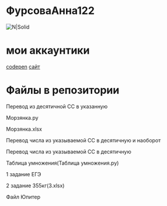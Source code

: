 # ФурсоваАнна122
![N|Solid](https://upload.wikimedia.org/wikipedia/ru/thumb/b/b6/Alvin_and_the_Chipmunks.jpg/274px-Alvin_and_the_Chipmunks.jpg)
# мои аккаунтики
[codepen](https://codepen.io/afursovaa)
[сайт](https://pasyanscom.wordpress.com/)
# Файлы в репозитории

Перевод из десятичной СС в указанную


Морзянка.py


Морзянка.xlsx


Перевод числа из указываемой СС в десятичную и наоборот


Перевод числа из указываемой СС в десятичную


Таблица умножения(Таблица умножения.py)


1 задание ЕГЭ


2 задание 355кг(3.xlsx)


Файл Юпитер
